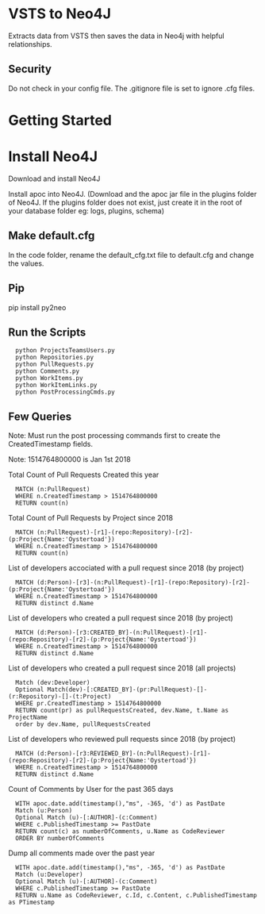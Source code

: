 # VSTS to Neo4J 

Extracts data from VSTS then saves the data in Neo4j with helpful relationships.

## Security

Do not check in your config file.  The .gitignore file is set to ignore .cfg files.


# Getting Started

# Install Neo4J

Download and install Neo4J

Install apoc into Neo4J. (Download and the apoc jar file in the plugins folder of Neo4J. If the plugins folder does not exist, just create it in the root of your database folder eg: logs, plugins, schema)

## Make default.cfg

In the code folder, rename the default_cfg.txt file to default.cfg and change the values.

## Pip

pip install py2neo

## Run the Scripts
```
  python ProjectsTeamsUsers.py
  python Repositories.py
  python PullRequests.py
  python Comments.py
  python WorkItems.py
  python WorkItemLinks.py
  python PostProcessingCmds.py
```
## Few Queries

Note: Must run the post processing commands first to create the CreatedTimestamp fields.

Note: 1514764800000 is Jan 1st 2018


Total Count of Pull Requests Created this year
```
  MATCH (n:PullRequest)
  WHERE n.CreatedTimestamp > 1514764800000
  RETURN count(n)
```

Total Count of Pull Requests by Project since 2018
```
  MATCH (n:PullRequest)-[r1]-(repo:Repository)-[r2]-(p:Project{Name:'Oystertoad'})
  WHERE n.CreatedTimestamp > 1514764800000
  RETURN count(n)
```

List of developers accociated with a pull request since 2018 (by project)
```
  MATCH (d:Person)-[r3]-(n:PullRequest)-[r1]-(repo:Repository)-[r2]-(p:Project{Name:'Oystertoad'})
  WHERE n.CreatedTimestamp > 1514764800000
  RETURN distinct d.Name
```

List of developers who created a pull request since 2018 (by project)
```
  MATCH (d:Person)-[r3:CREATED_BY]-(n:PullRequest)-[r1]-(repo:Repository)-[r2]-(p:Project{Name:'Oystertoad'})
  WHERE n.CreatedTimestamp > 1514764800000
  RETURN distinct d.Name
```

List of developers who created a pull request since 2018 (all projects)
```
  Match (dev:Developer)
  Optional Match(dev)-[:CREATED_BY]-(pr:PullRequest)-[]-(r:Repository)-[]-(t:Project)
  WHERE pr.CreatedTimestamp > 1514764800000
  RETURN count(pr) as pullRequestsCreated, dev.Name, t.Name as ProjectName
  order by dev.Name, pullRequestsCreated
```

List of developers who reviewed pull requests since 2018 (by project)
```
  MATCH (d:Person)-[r3:REVIEWED_BY]-(n:PullRequest)-[r1]-(repo:Repository)-[r2]-(p:Project{Name:'Oystertoad'})
  WHERE n.CreatedTimestamp > 1514764800000
  RETURN distinct d.Name
```

Count of Comments by User for the past 365 days

```
  WITH apoc.date.add(timestamp(),"ms", -365, 'd') as PastDate
  Match (u:Person)
  Optional Match (u)-[:AUTHOR]-(c:Comment)
  WHERE c.PublishedTimestamp >= PastDate
  RETURN count(c) as numberOfComments, u.Name as CodeReviewer
  ORDER BY numberOfComments
```

Dump all comments made over the past year
```
  WITH apoc.date.add(timestamp(),"ms", -365, 'd') as PastDate
  Match (u:Developer)
  Optional Match (u)-[:AUTHOR]-(c:Comment)
  WHERE c.PublishedTimestamp >= PastDate
  RETURN u.Name as CodeReviewer, c.Id, c.Content, c.PublishedTimestamp as PTimestamp
```
